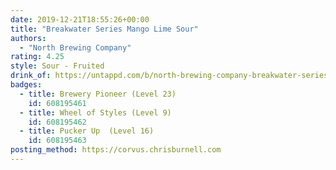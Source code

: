 ```yaml
---
date: 2019-12-21T18:55:26+00:00
title: "Breakwater Series Mango Lime Sour"
authors:
  - "North Brewing Company"
rating: 4.25
style: Sour - Fruited
drink_of: https://untappd.com/b/north-brewing-company-breakwater-series-mango-lime-sour/2780692
badges:
  - title: Brewery Pioneer (Level 23)
    id: 608195461
  - title: Wheel of Styles (Level 9)
    id: 608195462
  - title: Pucker Up  (Level 16)
    id: 608195463
posting_method: https://corvus.chrisburnell.com
---
```


